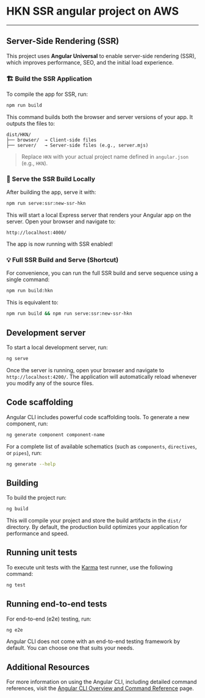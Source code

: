 # HKN SSR angular project on AWS

---

## Server-Side Rendering (SSR)

This project uses **Angular Universal** to enable server-side rendering (SSR), which improves performance, SEO, and the initial load experience.

### 🏗️ Build the SSR Application

To compile the app for SSR, run:

```bash
npm run build
```

This command builds both the browser and server versions of your app. It outputs the files to:

```
dist/HKN/
├── browser/  → Client-side files
├── server/   → Server-side files (e.g., server.mjs)
```

> Replace `HKN` with your actual project name defined in `angular.json` (e.g., `HKN`).

### 🚀 Serve the SSR Build Locally

After building the app, serve it with:

```bash
npm run serve:ssr:new-ssr-hkn
```

This will start a local Express server that renders your Angular app on the server.
Open your browser and navigate to:

```
http://localhost:4000/
```

The app is now running with SSR enabled!

### 💡 Full SSR Build and Serve (Shortcut)

For convenience, you can run the full SSR build and serve sequence using a single command:

```bash
npm run build:hkn
```

This is equivalent to:

```bash
npm run build && npm run serve:ssr:new-ssr-hkn
```

## Development server

To start a local development server, run:

```bash
ng serve
```

Once the server is running, open your browser and navigate to `http://localhost:4200/`. The application will automatically reload whenever you modify any of the source files.

## Code scaffolding

Angular CLI includes powerful code scaffolding tools. To generate a new component, run:

```bash
ng generate component component-name
```

For a complete list of available schematics (such as `components`, `directives`, or `pipes`), run:

```bash
ng generate --help
```

## Building

To build the project run:

```bash
ng build
```

This will compile your project and store the build artifacts in the `dist/` directory. By default, the production build optimizes your application for performance and speed.

## Running unit tests

To execute unit tests with the [Karma](https://karma-runner.github.io) test runner, use the following command:

```bash
ng test
```

## Running end-to-end tests

For end-to-end (e2e) testing, run:

```bash
ng e2e
```

Angular CLI does not come with an end-to-end testing framework by default. You can choose one that suits your needs.

## Additional Resources

For more information on using the Angular CLI, including detailed command references, visit the [Angular CLI Overview and Command Reference](https://angular.dev/tools/cli) page.

